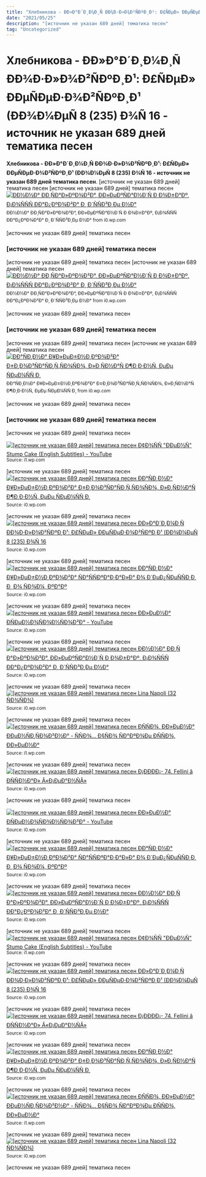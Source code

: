 ```yaml
---
title: "Хлебникова - ÐÐ»Ð°Ð´Ð¸Ð¼Ð¸Ñ ÐÐ¾Ð·Ð»Ð¾Ð²ÑÐºÐ¸Ð¹: Ð£ÑÐµÐ» ÐÐµÑÐµÐ·Ð¾Ð²ÑÐºÐ¸Ð¹ (ÐÐ¾Ð¼ÐµÑ 8 (235) Ð¾Ñ 16 - источник не указан 689 дней тематика песен"
date: "2021/05/25"
description: "[источник не указан 689 дней] тематика песен"
tag: "Uncategorized"
---
```


# Хлебникова - ÐÐ»Ð°Ð´Ð¸Ð¼Ð¸Ñ ÐÐ¾Ð·Ð»Ð¾Ð²ÑÐºÐ¸Ð¹: Ð£ÑÐµÐ» ÐÐµÑÐµÐ·Ð¾Ð²ÑÐºÐ¸Ð¹ (ÐÐ¾Ð¼ÐµÑ 8 (235) Ð¾Ñ 16 - источник не указан 689 дней тематика песен
**Хлебникова - ÐÐ»Ð°Ð´Ð¸Ð¼Ð¸Ñ ÐÐ¾Ð·Ð»Ð¾Ð²ÑÐºÐ¸Ð¹: Ð£ÑÐµÐ» ÐÐµÑÐµÐ·Ð¾Ð²ÑÐºÐ¸Ð¹ (ÐÐ¾Ð¼ÐµÑ 8 (235) Ð¾Ñ 16 - источник не указан 689 дней тематика песен**. [источник не указан 689 дней] тематика песен
[источник не указан 689 дней] тематика песен
[![ÐÐ½Ð½Ð° ÐÐ¸ÑÐ°Ð»ÐºÐ¾Ð²Ð°, ÐÐ»ÐµÐºÑÐ°Ð½Ð´Ñ Ð Ð¾Ð±Ð°Ðº, Ð¡Ð¾ÑÑÑ ÐÐ°Ð¿ÐºÐ¾Ð²Ð° Ð¸ Ð´ÑÑÐ³Ð¸Ðµ Ð½Ð°](https://i0.wp.com/www.spletnik.ru/img/2019/09/olga/20190509-storm-14.jpg "ÐÐ½Ð½Ð° ÐÐ¸ÑÐ°Ð»ÐºÐ¾Ð²Ð°, ÐÐ»ÐµÐºÑÐ°Ð½Ð´Ñ Ð Ð¾Ð±Ð°Ðº, Ð¡Ð¾ÑÑÑ ÐÐ°Ð¿ÐºÐ¾Ð²Ð° Ð¸ Ð´ÑÑÐ³Ð¸Ðµ Ð½Ð°")](https://i0.wp.com/www.spletnik.ru/img/2019/09/olga/20190509-storm-14.jpg)
<small>ÐÐ½Ð½Ð° ÐÐ¸ÑÐ°Ð»ÐºÐ¾Ð²Ð°, ÐÐ»ÐµÐºÑÐ°Ð½Ð´Ñ Ð Ð¾Ð±Ð°Ðº, Ð¡Ð¾ÑÑÑ ÐÐ°Ð¿ÐºÐ¾Ð²Ð° Ð¸ Ð´ÑÑÐ³Ð¸Ðµ Ð½Ð° from i0.wp.com</small>

[источник не указан 689 дней] тематика песен

### [источник не указан 689 дней] тематика песен
[источник не указан 689 дней] тематика песен
[источник не указан 689 дней] тематика песен
[![ÐÐ½Ð½Ð° ÐÐ¸ÑÐ°Ð»ÐºÐ¾Ð²Ð°, ÐÐ»ÐµÐºÑÐ°Ð½Ð´Ñ Ð Ð¾Ð±Ð°Ðº, Ð¡Ð¾ÑÑÑ ÐÐ°Ð¿ÐºÐ¾Ð²Ð° Ð¸ Ð´ÑÑÐ³Ð¸Ðµ Ð½Ð°](https://i0.wp.com/www.spletnik.ru/img/2019/09/olga/20190509-storm-14.jpg "ÐÐ½Ð½Ð° ÐÐ¸ÑÐ°Ð»ÐºÐ¾Ð²Ð°, ÐÐ»ÐµÐºÑÐ°Ð½Ð´Ñ Ð Ð¾Ð±Ð°Ðº, Ð¡Ð¾ÑÑÑ ÐÐ°Ð¿ÐºÐ¾Ð²Ð° Ð¸ Ð´ÑÑÐ³Ð¸Ðµ Ð½Ð°")](https://i0.wp.com/www.spletnik.ru/img/2019/09/olga/20190509-storm-14.jpg)
<small>ÐÐ½Ð½Ð° ÐÐ¸ÑÐ°Ð»ÐºÐ¾Ð²Ð°, ÐÐ»ÐµÐºÑÐ°Ð½Ð´Ñ Ð Ð¾Ð±Ð°Ðº, Ð¡Ð¾ÑÑÑ ÐÐ°Ð¿ÐºÐ¾Ð²Ð° Ð¸ Ð´ÑÑÐ³Ð¸Ðµ Ð½Ð° from i0.wp.com</small>

[источник не указан 689 дней] тематика песен

### [источник не указан 689 дней] тематика песен
[источник не указан 689 дней] тематика песен
[источник не указан 689 дней] тематика песен
[![ÐÐ°ÑÐ¸Ð½Ð° Ð¥Ð»ÐµÐ±Ð½Ð¸ÐºÐ¾Ð²Ð° Ð±Ð¸Ð¾Ð³ÑÐ°ÑÐ¸Ñ,ÑÐ¾ÑÐ¾, Ð»Ð¸ÑÐ½Ð°Ñ Ð¶Ð¸Ð·Ð½Ñ, ÐµÐµ ÑÐµÐ¼ÑÑ Ð¸](https://i0.wp.com/uznayvse.ru/images/celebs/xlebnikova_medium.jpg "ÐÐ°ÑÐ¸Ð½Ð° Ð¥Ð»ÐµÐ±Ð½Ð¸ÐºÐ¾Ð²Ð° Ð±Ð¸Ð¾Ð³ÑÐ°ÑÐ¸Ñ,ÑÐ¾ÑÐ¾, Ð»Ð¸ÑÐ½Ð°Ñ Ð¶Ð¸Ð·Ð½Ñ, ÐµÐµ ÑÐµÐ¼ÑÑ Ð¸")](https://i0.wp.com/uznayvse.ru/images/celebs/xlebnikova_medium.jpg)
<small>ÐÐ°ÑÐ¸Ð½Ð° Ð¥Ð»ÐµÐ±Ð½Ð¸ÐºÐ¾Ð²Ð° Ð±Ð¸Ð¾Ð³ÑÐ°ÑÐ¸Ñ,ÑÐ¾ÑÐ¾, Ð»Ð¸ÑÐ½Ð°Ñ Ð¶Ð¸Ð·Ð½Ñ, ÐµÐµ ÑÐµÐ¼ÑÑ Ð¸ from i0.wp.com</small>

[источник не указан 689 дней] тематика песен

### [источник не указан 689 дней] тематика песен
[источник не указан 689 дней] тематика песен


[![[источник не указан 689 дней] тематика песен Ð¢Ð¾ÑÑ &quot;ÐÐµÐ½Ñ&quot; Stump Cake (English Subtitles) - YouTube](https://i0.wp.com/tse1.mm.bing.net/th?id=OIP.X69UXQ6hVJ1Qr2si4Q8MZQHaEK&amp;pid=15.1 "Ð¢Ð¾ÑÑ &quot;ÐÐµÐ½Ñ&quot; Stump Cake (English Subtitles) - YouTube")](https://i1.wp.com/i.ytimg.com/vi/RFIIVR6C7R8/maxresdefault.jpg)
<small>Source: i1.wp.com</small>

[источник не указан 689 дней] тематика песен
[![[источник не указан 689 дней] тематика песен ÐÐ°ÑÐ¸Ð½Ð° Ð¥Ð»ÐµÐ±Ð½Ð¸ÐºÐ¾Ð²Ð° Ð±Ð¸Ð¾Ð³ÑÐ°ÑÐ¸Ñ,ÑÐ¾ÑÐ¾, Ð»Ð¸ÑÐ½Ð°Ñ Ð¶Ð¸Ð·Ð½Ñ, ÐµÐµ ÑÐµÐ¼ÑÑ Ð¸](https://i0.wp.com/tse4.mm.bing.net/th?id=OIP.WAhSdgKdvYiZJK3qrWZD-gHaKa&amp;pid=15.1 "ÐÐ°ÑÐ¸Ð½Ð° Ð¥Ð»ÐµÐ±Ð½Ð¸ÐºÐ¾Ð²Ð° Ð±Ð¸Ð¾Ð³ÑÐ°ÑÐ¸Ñ,ÑÐ¾ÑÐ¾, Ð»Ð¸ÑÐ½Ð°Ñ Ð¶Ð¸Ð·Ð½Ñ, ÐµÐµ ÑÐµÐ¼ÑÑ Ð¸")](https://i0.wp.com/uznayvse.ru/images/celebs/xlebnikova_medium.jpg)
<small>Source: i0.wp.com</small>

[источник не указан 689 дней] тематика песен
[![[источник не указан 689 дней] тематика песен ÐÐ»Ð°Ð´Ð¸Ð¼Ð¸Ñ ÐÐ¾Ð·Ð»Ð¾Ð²ÑÐºÐ¸Ð¹: Ð£ÑÐµÐ» ÐÐµÑÐµÐ·Ð¾Ð²ÑÐºÐ¸Ð¹ (ÐÐ¾Ð¼ÐµÑ 8 (235) Ð¾Ñ 16](https://i1.wp.com/tse4.mm.bing.net/th?id=OIP.HbynTdPtwUoP2fMYYpHASgHaKh&amp;pid=15.1 "ÐÐ»Ð°Ð´Ð¸Ð¼Ð¸Ñ ÐÐ¾Ð·Ð»Ð¾Ð²ÑÐºÐ¸Ð¹: Ð£ÑÐµÐ» ÐÐµÑÐµÐ·Ð¾Ð²ÑÐºÐ¸Ð¹ (ÐÐ¾Ð¼ÐµÑ 8 (235) Ð¾Ñ 16")](https://i0.wp.com/www.chayka.org/sites/default/files/styles/large/public/berezovsky-w.jpg?itok=OjYaYNlv)
<small>Source: i0.wp.com</small>

[источник не указан 689 дней] тематика песен
[![[источник не указан 689 дней] тематика песен ÐÐ°ÑÐ¸Ð½Ð° Ð¥Ð»ÐµÐ±Ð½Ð¸ÐºÐ¾Ð²Ð° ÑÐ°ÑÑÐºÐ°Ð·Ð°Ð»Ð° Ð¾ Ð´ÐµÐ¿ÑÐµÑÑÐ¸Ð¸ Ð¸ Ð¾ ÑÐ¾Ð¼, ÐºÐ°Ðº](https://i1.wp.com/tse1.mm.bing.net/th?id=OIP.8N8TTpTThDPkqxJLxTaq9wHaEK&amp;pid=15.1 "ÐÐ°ÑÐ¸Ð½Ð° Ð¥Ð»ÐµÐ±Ð½Ð¸ÐºÐ¾Ð²Ð° ÑÐ°ÑÑÐºÐ°Ð·Ð°Ð»Ð° Ð¾ Ð´ÐµÐ¿ÑÐµÑÑÐ¸Ð¸ Ð¸ Ð¾ ÑÐ¾Ð¼, ÐºÐ°Ðº")](https://i0.wp.com/obaldela.ru/wp-content/uploads/2019/07/youtu.be-tzLFrOuOGaI-8-1024x576.jpg)
<small>Source: i0.wp.com</small>

[источник не указан 689 дней] тематика песен
[![[источник не указан 689 дней] тематика песен ÐÐ»ÐµÐ½Ð° ÐÑÐµÐ½Ð¾ÑÐ¾Ð½ÑÐ¾Ð²Ð° - YouTube](https://i0.wp.com/tse3.mm.bing.net/th?id=OIP.BcQWQ-KnZzUGRqHJLaUIsQHaHa&amp;pid=15.1 "ÐÐ»ÐµÐ½Ð° ÐÑÐµÐ½Ð¾ÑÐ¾Ð½ÑÐ¾Ð²Ð° - YouTube")](https://i0.wp.com/yt3.ggpht.com/a/AATXAJyC0Xe3QC03N2xAGHt4Pcb_rtElib8jprDaHw=s900-c-k-c0xffffffff-no-rj-mo)
<small>Source: i0.wp.com</small>

[источник не указан 689 дней] тематика песен
[![[источник не указан 689 дней] тематика песен ÐÐ½Ð½Ð° ÐÐ¸ÑÐ°Ð»ÐºÐ¾Ð²Ð°, ÐÐ»ÐµÐºÑÐ°Ð½Ð´Ñ Ð Ð¾Ð±Ð°Ðº, Ð¡Ð¾ÑÑÑ ÐÐ°Ð¿ÐºÐ¾Ð²Ð° Ð¸ Ð´ÑÑÐ³Ð¸Ðµ Ð½Ð°](https://i0.wp.com/tse2.mm.bing.net/th?id=OIP.Lk6CQe57oK6IgC4xQ7JTsgAAAA&amp;pid=15.1 "ÐÐ½Ð½Ð° ÐÐ¸ÑÐ°Ð»ÐºÐ¾Ð²Ð°, ÐÐ»ÐµÐºÑÐ°Ð½Ð´Ñ Ð Ð¾Ð±Ð°Ðº, Ð¡Ð¾ÑÑÑ ÐÐ°Ð¿ÐºÐ¾Ð²Ð° Ð¸ Ð´ÑÑÐ³Ð¸Ðµ Ð½Ð°")](https://i0.wp.com/www.spletnik.ru/img/2019/09/olga/20190509-storm-14.jpg)
<small>Source: i0.wp.com</small>

[источник не указан 689 дней] тематика песен
[![[источник не указан 689 дней] тематика песен Lina Napoli (32 ÑÐ¾ÑÐ¾)](https://i0.wp.com/tse3.mm.bing.net/th?id=OIP.-b03i0JB83pB5eWB7x1DZgHaLH&amp;pid=15.1 "Lina Napoli (32 ÑÐ¾ÑÐ¾)")](https://i0.wp.com/krasavica.info/uploads/posts/2020-02/1581083570_1-p-lina-napoli-instagram-1.jpg)
<small>Source: i0.wp.com</small>

[источник не указан 689 дней] тематика песен
[![[источник не указан 689 дней] тематика песен ÐÑÑÐ¾, ÐÐ»ÐµÐ½Ð° ÐÐµÐ½ÑÐ¸ÑÐ¾Ð²Ð½Ð° - ÑÑÐ¾... Ð§ÑÐ¾ ÑÐ°ÐºÐ¾Ðµ ÐÑÑÐ¾, ÐÐ»ÐµÐ½Ð°](https://i0.wp.com/tse1.mm.bing.net/th?id=OIP.9S3Mt8Wwyo2XSbq9YtESiQAAAA&amp;pid=15.1 "ÐÑÑÐ¾, ÐÐ»ÐµÐ½Ð° ÐÐµÐ½ÑÐ¸ÑÐ¾Ð²Ð½Ð° - ÑÑÐ¾... Ð§ÑÐ¾ ÑÐ°ÐºÐ¾Ðµ ÐÑÑÐ¾, ÐÐ»ÐµÐ½Ð°")](https://i1.wp.com/dic.academic.ru/pictures/wiki/files/71/Guro_olen.jpg)
<small>Source: i1.wp.com</small>

[источник не указан 689 дней] тематика песен
[![[источник не указан 689 дней] тематика песен Ð¡ÐÐÐÐ¡- 74. Fellini â ÐÑÑÐ½Ð°Ð» Â«Ð¡ÐµÐ°Ð½ÑÂ»](https://i1.wp.com/tse1.mm.bing.net/th?id=OIP.DFUY4A2i6B8-UhIiTYUGDQHaGo&amp;pid=15.1 "Ð¡ÐÐÐÐ¡- 74. Fellini â ÐÑÑÐ½Ð°Ð» Â«Ð¡ÐµÐ°Ð½ÑÂ»")](https://i0.wp.com/seance.ru/wp-content/uploads/2020/04/74_05.jpg)
<small>Source: i0.wp.com</small>

[источник не указан 689 дней] тематика песен

[![[источник не указан 689 дней] тематика песен ÐÐ»ÐµÐ½Ð° ÐÑÐµÐ½Ð¾ÑÐ¾Ð½ÑÐ¾Ð²Ð° - YouTube](https://i0.wp.com/tse3.mm.bing.net/th?id=OIP.BcQWQ-KnZzUGRqHJLaUIsQHaHa&amp;pid=15.1 "ÐÐ»ÐµÐ½Ð° ÐÑÐµÐ½Ð¾ÑÐ¾Ð½ÑÐ¾Ð²Ð° - YouTube")](https://i0.wp.com/yt3.ggpht.com/a/AATXAJyC0Xe3QC03N2xAGHt4Pcb_rtElib8jprDaHw=s900-c-k-c0xffffffff-no-rj-mo)
<small>Source: i0.wp.com</small>

[источник не указан 689 дней] тематика песен
[![[источник не указан 689 дней] тематика песен ÐÐ°ÑÐ¸Ð½Ð° Ð¥Ð»ÐµÐ±Ð½Ð¸ÐºÐ¾Ð²Ð° ÑÐ°ÑÑÐºÐ°Ð·Ð°Ð»Ð° Ð¾ Ð´ÐµÐ¿ÑÐµÑÑÐ¸Ð¸ Ð¸ Ð¾ ÑÐ¾Ð¼, ÐºÐ°Ðº](https://i1.wp.com/tse1.mm.bing.net/th?id=OIP.8N8TTpTThDPkqxJLxTaq9wHaEK&amp;pid=15.1 "ÐÐ°ÑÐ¸Ð½Ð° Ð¥Ð»ÐµÐ±Ð½Ð¸ÐºÐ¾Ð²Ð° ÑÐ°ÑÑÐºÐ°Ð·Ð°Ð»Ð° Ð¾ Ð´ÐµÐ¿ÑÐµÑÑÐ¸Ð¸ Ð¸ Ð¾ ÑÐ¾Ð¼, ÐºÐ°Ðº")](https://i0.wp.com/obaldela.ru/wp-content/uploads/2019/07/youtu.be-tzLFrOuOGaI-8-1024x576.jpg)
<small>Source: i0.wp.com</small>

[источник не указан 689 дней] тематика песен
[![[источник не указан 689 дней] тематика песен ÐÐ½Ð½Ð° ÐÐ¸ÑÐ°Ð»ÐºÐ¾Ð²Ð°, ÐÐ»ÐµÐºÑÐ°Ð½Ð´Ñ Ð Ð¾Ð±Ð°Ðº, Ð¡Ð¾ÑÑÑ ÐÐ°Ð¿ÐºÐ¾Ð²Ð° Ð¸ Ð´ÑÑÐ³Ð¸Ðµ Ð½Ð°](https://i0.wp.com/tse2.mm.bing.net/th?id=OIP.Lk6CQe57oK6IgC4xQ7JTsgAAAA&amp;pid=15.1 "ÐÐ½Ð½Ð° ÐÐ¸ÑÐ°Ð»ÐºÐ¾Ð²Ð°, ÐÐ»ÐµÐºÑÐ°Ð½Ð´Ñ Ð Ð¾Ð±Ð°Ðº, Ð¡Ð¾ÑÑÑ ÐÐ°Ð¿ÐºÐ¾Ð²Ð° Ð¸ Ð´ÑÑÐ³Ð¸Ðµ Ð½Ð°")](https://i0.wp.com/www.spletnik.ru/img/2019/09/olga/20190509-storm-14.jpg)
<small>Source: i0.wp.com</small>

[источник не указан 689 дней] тематика песен
[![[источник не указан 689 дней] тематика песен Ð¢Ð¾ÑÑ &quot;ÐÐµÐ½Ñ&quot; Stump Cake (English Subtitles) - YouTube](https://i0.wp.com/tse1.mm.bing.net/th?id=OIP.X69UXQ6hVJ1Qr2si4Q8MZQHaEK&amp;pid=15.1 "Ð¢Ð¾ÑÑ &quot;ÐÐµÐ½Ñ&quot; Stump Cake (English Subtitles) - YouTube")](https://i1.wp.com/i.ytimg.com/vi/RFIIVR6C7R8/maxresdefault.jpg)
<small>Source: i1.wp.com</small>

[источник не указан 689 дней] тематика песен
[![[источник не указан 689 дней] тематика песен ÐÐ»Ð°Ð´Ð¸Ð¼Ð¸Ñ ÐÐ¾Ð·Ð»Ð¾Ð²ÑÐºÐ¸Ð¹: Ð£ÑÐµÐ» ÐÐµÑÐµÐ·Ð¾Ð²ÑÐºÐ¸Ð¹ (ÐÐ¾Ð¼ÐµÑ 8 (235) Ð¾Ñ 16](https://i1.wp.com/tse4.mm.bing.net/th?id=OIP.HbynTdPtwUoP2fMYYpHASgHaKh&amp;pid=15.1 "ÐÐ»Ð°Ð´Ð¸Ð¼Ð¸Ñ ÐÐ¾Ð·Ð»Ð¾Ð²ÑÐºÐ¸Ð¹: Ð£ÑÐµÐ» ÐÐµÑÐµÐ·Ð¾Ð²ÑÐºÐ¸Ð¹ (ÐÐ¾Ð¼ÐµÑ 8 (235) Ð¾Ñ 16")](https://i0.wp.com/www.chayka.org/sites/default/files/styles/large/public/berezovsky-w.jpg?itok=OjYaYNlv)
<small>Source: i0.wp.com</small>

[источник не указан 689 дней] тематика песен
[![[источник не указан 689 дней] тематика песен Ð¡ÐÐÐÐ¡- 74. Fellini â ÐÑÑÐ½Ð°Ð» Â«Ð¡ÐµÐ°Ð½ÑÂ»](https://i1.wp.com/tse1.mm.bing.net/th?id=OIP.DFUY4A2i6B8-UhIiTYUGDQHaGo&amp;pid=15.1 "Ð¡ÐÐÐÐ¡- 74. Fellini â ÐÑÑÐ½Ð°Ð» Â«Ð¡ÐµÐ°Ð½ÑÂ»")](https://i0.wp.com/seance.ru/wp-content/uploads/2020/04/74_05.jpg)
<small>Source: i0.wp.com</small>

[источник не указан 689 дней] тематика песен
[![[источник не указан 689 дней] тематика песен ÐÐ°ÑÐ¸Ð½Ð° Ð¥Ð»ÐµÐ±Ð½Ð¸ÐºÐ¾Ð²Ð° Ð±Ð¸Ð¾Ð³ÑÐ°ÑÐ¸Ñ,ÑÐ¾ÑÐ¾, Ð»Ð¸ÑÐ½Ð°Ñ Ð¶Ð¸Ð·Ð½Ñ, ÐµÐµ ÑÐµÐ¼ÑÑ Ð¸](https://i0.wp.com/tse4.mm.bing.net/th?id=OIP.WAhSdgKdvYiZJK3qrWZD-gHaKa&amp;pid=15.1 "ÐÐ°ÑÐ¸Ð½Ð° Ð¥Ð»ÐµÐ±Ð½Ð¸ÐºÐ¾Ð²Ð° Ð±Ð¸Ð¾Ð³ÑÐ°ÑÐ¸Ñ,ÑÐ¾ÑÐ¾, Ð»Ð¸ÑÐ½Ð°Ñ Ð¶Ð¸Ð·Ð½Ñ, ÐµÐµ ÑÐµÐ¼ÑÑ Ð¸")](https://i0.wp.com/uznayvse.ru/images/celebs/xlebnikova_medium.jpg)
<small>Source: i0.wp.com</small>

[источник не указан 689 дней] тематика песен
[![[источник не указан 689 дней] тематика песен ÐÑÑÐ¾, ÐÐ»ÐµÐ½Ð° ÐÐµÐ½ÑÐ¸ÑÐ¾Ð²Ð½Ð° - ÑÑÐ¾... Ð§ÑÐ¾ ÑÐ°ÐºÐ¾Ðµ ÐÑÑÐ¾, ÐÐ»ÐµÐ½Ð°](https://i0.wp.com/tse1.mm.bing.net/th?id=OIP.9S3Mt8Wwyo2XSbq9YtESiQAAAA&amp;pid=15.1 "ÐÑÑÐ¾, ÐÐ»ÐµÐ½Ð° ÐÐµÐ½ÑÐ¸ÑÐ¾Ð²Ð½Ð° - ÑÑÐ¾... Ð§ÑÐ¾ ÑÐ°ÐºÐ¾Ðµ ÐÑÑÐ¾, ÐÐ»ÐµÐ½Ð°")](https://i1.wp.com/dic.academic.ru/pictures/wiki/files/71/Guro_olen.jpg)
<small>Source: i1.wp.com</small>

[источник не указан 689 дней] тематика песен
[![[источник не указан 689 дней] тематика песен Lina Napoli (32 ÑÐ¾ÑÐ¾)](https://i0.wp.com/tse3.mm.bing.net/th?id=OIP.-b03i0JB83pB5eWB7x1DZgHaLH&amp;pid=15.1 "Lina Napoli (32 ÑÐ¾ÑÐ¾)")](https://i0.wp.com/krasavica.info/uploads/posts/2020-02/1581083570_1-p-lina-napoli-instagram-1.jpg)
<small>Source: i0.wp.com</small>

[источник не указан 689 дней] тематика песен
